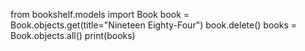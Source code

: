 from bookshelf.models import Book
book = Book.objects.get(title="Nineteen Eighty-Four")
book.delete()
books = Book.objects.all()
print(books)
